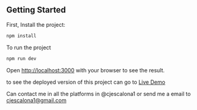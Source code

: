 ## Getting Started

First, Install the project:
```bash 
npm install
```

To run the project
```bash
npm run dev

```
Open [http://localhost:3000](http://localhost:3000) with your browser to see the result.

to see the deployed version of this project can go to [Live Demo](https://vibrant-hoover-1c5625.netlify.app/)  

Can contact me in all the platforms in @cjescalona1
or send me a email to cjescalona1@gmail.com
